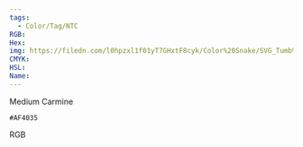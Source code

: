 ```yaml
---
tags:
  - Color/Tag/NTC
RGB:
Hex:
img: https://filedn.com/l0hpzxl1f01yT7GHxtF8cyk/Color%20Snake/SVG_Tumb%20Mass%20No%20Name/AF4035.svg
CMYK:
HSL:
Name:
---
```

Medium Carmine
```palette
#AF4035
```
RGB
